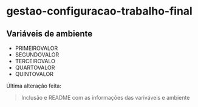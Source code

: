 # gestao-configuracao-trabalho-final

## Variáveis de ambiente

- PRIMEIROVALOR
- SEGUNDOVALOR
- TERCEIROVALO
- QUARTOVALOR
- QUINTOVALOR

Última alteração feita:
> Inclusão e README com as informações das variváveis e ambiente
